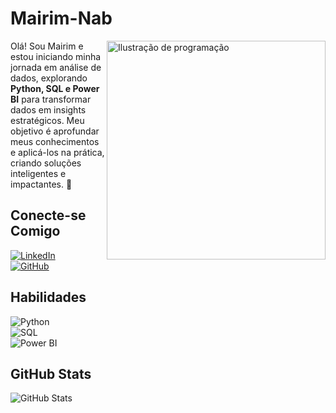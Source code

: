 # Mairim-Nab
<img src="https://i.imgur.com/CRGWZvW.png" alt="Ilustração de programação" width="350" align="right">

Olá! Sou Mairim e estou iniciando minha jornada em análise de dados, explorando **Python, SQL e Power BI** para transformar dados em insights estratégicos. Meu objetivo é aprofundar meus conhecimentos e aplicá-los na prática, criando soluções inteligentes e impactantes. 🚀  

## Conecte-se Comigo
[![LinkedIn](https://img.shields.io/badge/LinkedIn-2E6E4C?style=for-the-badge&logo=linkedin&logoColor=white)](https://www.linkedin.com/in/mairim-neres-6a3466306/)  
[![GitHub](https://img.shields.io/badge/GitHub-2E6E4C?style=for-the-badge&logo=github&logoColor=white)](https://github.com/mairim-nab)  

## Habilidades
![Python](https://img.shields.io/badge/python-2E6E4C?style=for-the-badge&logo=python&logoColor=ffdd54)  
![SQL](https://img.shields.io/badge/SQL-2E6E4C?style=for-the-badge&logo=sqlite&logoColor=white)  
![Power BI](https://img.shields.io/badge/Power_BI-2E6E4C?style=for-the-badge&logo=powerbi&logoColor=white)  

## GitHub Stats
![GitHub Stats](https://github-readme-stats.vercel.app/api?username=Mairim-Nab&theme=transparent&bg_color=1B3A2D&border_color=2E6E4C&show_icons=true&icon_color=FFFFFF&text_color=FFF&hide=stars&hide_title=true&ring_color=DDDDDD)
